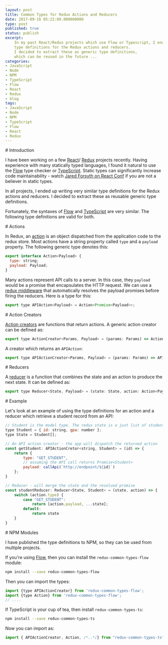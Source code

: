 ```yaml
---
layout: post
title: Common Types for Redux Actions and Reducers
date: 2017-09-16 05:22:09.000000000
type: post
published: true
status: publish
excerpt: 
    In my past React/Redux projects which use Flow or Typescript, I ended up writing similar 
    type definitions for the Redux actions and reducers. 
    I decided to extract these as generic type definitions,
    which can be reused in the future ... 
categories:
- JavaScript
- Node
- NPM
- TypeScript
- Flow
- React
- Redux
- blog
tags:
- JavaScript
- Node
- NPM
- TypeScript
- Flow
- React
- Redux
---
```



<div id='introduction'/>
# Introduction

I have been working on a few [React](https://facebook.github.io/react/)/
[Redux](http://redux.js.org/) projects recently.
Having experience with many statically typed languages, I found it natural to
use the [Flow](https://flow.org/) type checker or [TypeScript](https://www.typescriptlang.org).
Static types can significantly increase code maintainability - watch 
[Jared Forsyth on React Conf](https://www.youtube.com/watch?v=V1po0BT7kac) if you
are not a believer in static types.

In all projects, I ended up writing very similar type definitions for the
Redux actions and reducers. I decided to extract these as reusable generic 
type definitions. 

Fortunately, the syntaxes of [Flow](https://flow.org/) and [TypeScript](https://www.typescriptlang.org)
are very similar. The following type definitions are valid for both.

<div id='actions'/>
# Actions

In Redux, an [action](http://redux.js.org/docs/basics/Actions.html) is an object 
dispatched from the application code to the redux store. Most actions
have a string property called `type` and a `payload` property. The following generic type
denotes this: 

```javascript
export interface Action<Payload> {
  type: string;
  payload: Payload;
}
``` 

Many actions represent API calls to a server. In this case, they `payload` would be
a promise that encapsulates the HTTP request. We can use a 
[redux middleware](https://github.com/pburtchaell/redux-promise-middleware)
that automatically resolves the payload promises before firing the reducers.
Here is a type for this:

```javascript
export type APIAction<Payload> = Action<Promise<Payload>>;
```

<div id='action_cretors'/>
# Action Creators

[Action creators](http://redux.js.org/docs/basics/Actions.html#action-creators)
are functions that return actions. A generic action creator can be defined as:

```javascript
export type ActionCreator<Params, Payload> = (params: Params) => Action<Payload>;
```

A creator which returns an `APIAction`:

```javascript
export type APIActionCreator<Params, Payload> = (params: Params) => APIAction<Payload>;
```

<div id='reducers'/>
# Reducers

A [reducer](http://redux.js.org/docs/basics/Reducers.html) is a function that
combines the state and an action to produce the next state. It can be defined as:

```javascript
export type Reducer<State, Payload> = (state: State, action: Action<Payload>) => State;
```

<div id='examples'/>
# Example

Let's look at an example of using the type definitions for an action and a
reducer which retrieve a student record from an API:

```javascript
// Student is the model type. The redux state is a just list of students
type Student = { id: string, gpa: number };
type State = Student[];

// An API action creator - the app will dispatch the returned action
const getStudent: APIActionCretor<string, Student> = (id) => {
    return {
        type: "GET_STUDENT", 
        // assuming the API call returns Promise<Student>
        payload: callApi(`http://endpoint/${id}`)
    };
}

// Reducer - will merge the state and the resolved promise
const studentReducer: Reducer<State, Student> = (state, action) => {
    switch (action.type) {
        case "GET_STUDENT":
            return [action.payload, ...state];
        default:
            return state
    }
}
``` 

<div id='npm_module'/>
# NPM Modules

I have published the type definitions to NPM, so they can be used from multiple projects.

If you're using [Flow](https://flow.org/), then you can install the `redux-common-types-flow` module:

```bash
npm install --save redux-common-types-flow
```

Then you can import the types:

```javascript
import {type APIActionCreator} from 'redux-common-types-flow';
import {type Action} from 'redux-common-types-flow';
// ....
```

If TypeScript is your cup of tea, then install `redux-common-types-ts`:

```bash
npm install --save redux-common-types-ts
```

Now you can import as:

```javascript
import { APIActionCreator, Action, /*..*/} from "redux-common-types-ts";
```

